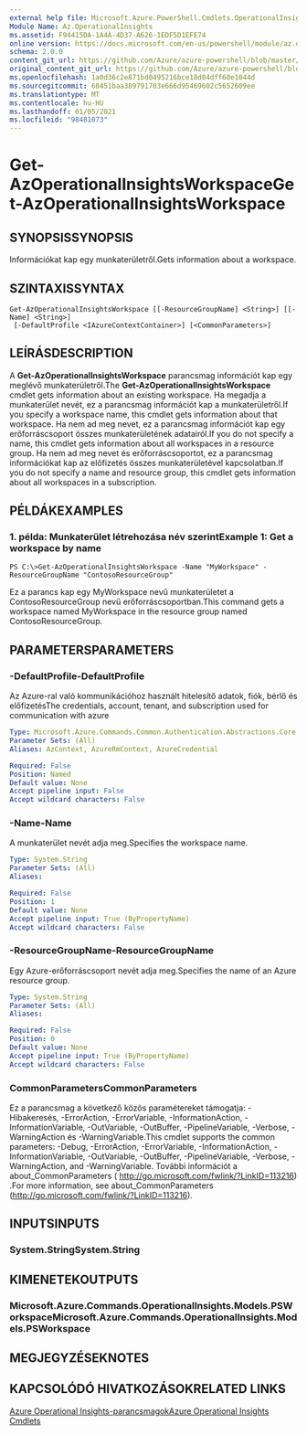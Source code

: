 ```yaml
---
external help file: Microsoft.Azure.PowerShell.Cmdlets.OperationalInsights.dll-Help.xml
Module Name: Az.OperationalInsights
ms.assetid: F94415DA-1A4A-4D37-A626-1EDF5D1EFE74
online version: https://docs.microsoft.com/en-us/powershell/module/az.operationalinsights/get-azoperationalinsightsworkspace
schema: 2.0.0
content_git_url: https://github.com/Azure/azure-powershell/blob/master/src/OperationalInsights/OperationalInsights/help/Get-AzOperationalInsightsWorkspace.md
original_content_git_url: https://github.com/Azure/azure-powershell/blob/master/src/OperationalInsights/OperationalInsights/help/Get-AzOperationalInsightsWorkspace.md
ms.openlocfilehash: 1a0d36c2e871bd0495216bce18d84dff60e1044d
ms.sourcegitcommit: 68451baa389791703e666d95469602c5652609ee
ms.translationtype: MT
ms.contentlocale: hu-HU
ms.lasthandoff: 01/05/2021
ms.locfileid: "98481073"
---
```

# <span data-ttu-id="86c4c-101">Get-AzOperationalInsightsWorkspace</span><span class="sxs-lookup"><span data-stu-id="86c4c-101">Get-AzOperationalInsightsWorkspace</span></span>

## <span data-ttu-id="86c4c-102">SYNOPSIS</span><span class="sxs-lookup"><span data-stu-id="86c4c-102">SYNOPSIS</span></span>
<span data-ttu-id="86c4c-103">Információkat kap egy munkaterületről.</span><span class="sxs-lookup"><span data-stu-id="86c4c-103">Gets information about a workspace.</span></span>

## <span data-ttu-id="86c4c-104">SZINTAXIS</span><span class="sxs-lookup"><span data-stu-id="86c4c-104">SYNTAX</span></span>

```
Get-AzOperationalInsightsWorkspace [[-ResourceGroupName] <String>] [[-Name] <String>]
 [-DefaultProfile <IAzureContextContainer>] [<CommonParameters>]
```

## <span data-ttu-id="86c4c-105">LEÍRÁS</span><span class="sxs-lookup"><span data-stu-id="86c4c-105">DESCRIPTION</span></span>
<span data-ttu-id="86c4c-106">A **Get-AzOperationalInsightsWorkspace** parancsmag információt kap egy meglévő munkaterületről.</span><span class="sxs-lookup"><span data-stu-id="86c4c-106">The **Get-AzOperationalInsightsWorkspace** cmdlet gets information about an existing workspace.</span></span>
<span data-ttu-id="86c4c-107">Ha megadja a munkaterület nevét, ez a parancsmag információt kap a munkaterületről.</span><span class="sxs-lookup"><span data-stu-id="86c4c-107">If you specify a workspace name, this cmdlet gets information about that workspace.</span></span>
<span data-ttu-id="86c4c-108">Ha nem ad meg nevet, ez a parancsmag információt kap egy erőforráscsoport összes munkaterületének adatairól.</span><span class="sxs-lookup"><span data-stu-id="86c4c-108">If you do not specify a name, this cmdlet gets information about all workspaces in a resource group.</span></span>
<span data-ttu-id="86c4c-109">Ha nem ad meg nevet és erőforráscsoportot, ez a parancsmag információkat kap az előfizetés összes munkaterületével kapcsolatban.</span><span class="sxs-lookup"><span data-stu-id="86c4c-109">If you do not specify a name and resource group, this cmdlet gets information about all workspaces in a subscription.</span></span>

## <span data-ttu-id="86c4c-110">PÉLDÁK</span><span class="sxs-lookup"><span data-stu-id="86c4c-110">EXAMPLES</span></span>

### <span data-ttu-id="86c4c-111">1. példa: Munkaterület létrehozása név szerint</span><span class="sxs-lookup"><span data-stu-id="86c4c-111">Example 1: Get a workspace by name</span></span>
```
PS C:\>Get-AzOperationalInsightsWorkspace -Name "MyWorkspace" -ResourceGroupName "ContosoResourceGroup"
```

<span data-ttu-id="86c4c-112">Ez a parancs kap egy MyWorkspace nevű munkaterületet a ContosoResourceGroup nevű erőforráscsoportban.</span><span class="sxs-lookup"><span data-stu-id="86c4c-112">This command gets a workspace named MyWorkspace in the resource group named ContosoResourceGroup.</span></span>

## <span data-ttu-id="86c4c-113">PARAMETERS</span><span class="sxs-lookup"><span data-stu-id="86c4c-113">PARAMETERS</span></span>

### <span data-ttu-id="86c4c-114">-DefaultProfile</span><span class="sxs-lookup"><span data-stu-id="86c4c-114">-DefaultProfile</span></span>
<span data-ttu-id="86c4c-115">Az Azure-ral való kommunikációhoz használt hitelesítő adatok, fiók, bérlő és előfizetés</span><span class="sxs-lookup"><span data-stu-id="86c4c-115">The credentials, account, tenant, and subscription used for communication with azure</span></span>

```yaml
Type: Microsoft.Azure.Commands.Common.Authentication.Abstractions.Core.IAzureContextContainer
Parameter Sets: (All)
Aliases: AzContext, AzureRmContext, AzureCredential

Required: False
Position: Named
Default value: None
Accept pipeline input: False
Accept wildcard characters: False
```

### <span data-ttu-id="86c4c-116">-Name</span><span class="sxs-lookup"><span data-stu-id="86c4c-116">-Name</span></span>
<span data-ttu-id="86c4c-117">A munkaterület nevét adja meg.</span><span class="sxs-lookup"><span data-stu-id="86c4c-117">Specifies the workspace name.</span></span>

```yaml
Type: System.String
Parameter Sets: (All)
Aliases:

Required: False
Position: 1
Default value: None
Accept pipeline input: True (ByPropertyName)
Accept wildcard characters: False
```

### <span data-ttu-id="86c4c-118">-ResourceGroupName</span><span class="sxs-lookup"><span data-stu-id="86c4c-118">-ResourceGroupName</span></span>
<span data-ttu-id="86c4c-119">Egy Azure-erőforráscsoport nevét adja meg.</span><span class="sxs-lookup"><span data-stu-id="86c4c-119">Specifies the name of an Azure resource group.</span></span>

```yaml
Type: System.String
Parameter Sets: (All)
Aliases:

Required: False
Position: 0
Default value: None
Accept pipeline input: True (ByPropertyName)
Accept wildcard characters: False
```

### <span data-ttu-id="86c4c-120">CommonParameters</span><span class="sxs-lookup"><span data-stu-id="86c4c-120">CommonParameters</span></span>
<span data-ttu-id="86c4c-121">Ez a parancsmag a következő közös paramétereket támogatja: -Hibakeresés, -ErrorAction, -ErrorVariable, -InformationAction, -InformationVariable, -OutVariable, -OutBuffer, -PipelineVariable, -Verbose, -WarningAction és -WarningVariable.</span><span class="sxs-lookup"><span data-stu-id="86c4c-121">This cmdlet supports the common parameters: -Debug, -ErrorAction, -ErrorVariable, -InformationAction, -InformationVariable, -OutVariable, -OutBuffer, -PipelineVariable, -Verbose, -WarningAction, and -WarningVariable.</span></span> <span data-ttu-id="86c4c-122">További információt a about_CommonParameters ( http://go.microsoft.com/fwlink/?LinkID=113216) .</span><span class="sxs-lookup"><span data-stu-id="86c4c-122">For more information, see about_CommonParameters (http://go.microsoft.com/fwlink/?LinkID=113216).</span></span>

## <span data-ttu-id="86c4c-123">INPUTS</span><span class="sxs-lookup"><span data-stu-id="86c4c-123">INPUTS</span></span>

### <span data-ttu-id="86c4c-124">System.String</span><span class="sxs-lookup"><span data-stu-id="86c4c-124">System.String</span></span>

## <span data-ttu-id="86c4c-125">KIMENETEK</span><span class="sxs-lookup"><span data-stu-id="86c4c-125">OUTPUTS</span></span>

### <span data-ttu-id="86c4c-126">Microsoft.Azure.Commands.OperationalInsights.Models.PSWorkspace</span><span class="sxs-lookup"><span data-stu-id="86c4c-126">Microsoft.Azure.Commands.OperationalInsights.Models.PSWorkspace</span></span>

## <span data-ttu-id="86c4c-127">MEGJEGYZÉSEK</span><span class="sxs-lookup"><span data-stu-id="86c4c-127">NOTES</span></span>

## <span data-ttu-id="86c4c-128">KAPCSOLÓDÓ HIVATKOZÁSOK</span><span class="sxs-lookup"><span data-stu-id="86c4c-128">RELATED LINKS</span></span>

[<span data-ttu-id="86c4c-129">Azure Operational Insights-parancsmagok</span><span class="sxs-lookup"><span data-stu-id="86c4c-129">Azure Operational Insights Cmdlets</span></span>](./Az.OperationalInsights.md)


